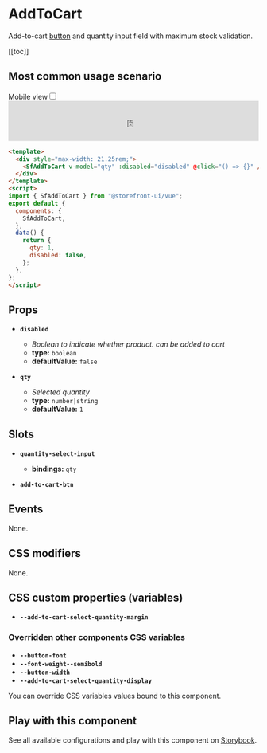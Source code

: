 # AddToCart

Add-to-cart [button](button.html) and quantity input field with maximum stock validation.

[[toc]]

## Most common usage scenario

<div class="vuepress-mobile">
    <label for="vuepress-mobile" class="vuepress-mobile-label">Mobile view</label><input id="vuepress-mobile" type="checkbox" class="vuepress-mobile-checkbox">
    <iframe class="storybook-iframe" src="https://storybook.storefrontui.io/iframe.html?id=molecules-addtocart--common" style="width: 100%; border: 0; border-bottom: 1px solid #eee;height: 5rem"></iframe>
  </div>

```html
<template>
  <div style="max-width: 21.25rem;">
    <SfAddToCart v-model="qty" :disabled="disabled" @click="() => {}" />
  </div>
</template>
<script>
import { SfAddToCart } from "@storefront-ui/vue";
export default {
  components: {
    SfAddToCart,
  },
  data() {
    return {
      qty: 1,
      disabled: false,
    };
  },
};
</script>
```

## Props

- **`disabled`**
  - _Boolean to indicate whether product. can be added to cart_
  - **type:** `boolean`
  - **defaultValue:** `false`

- **`qty`**
  - _Selected quantity_
  - **type:** `number|string`
  - **defaultValue:** `1`

## Slots

- **`quantity-select-input`**
  - **bindings:** `qty`

- **`add-to-cart-btn`**

## Events

None.

## CSS modifiers

None.

## CSS custom properties (variables)

- **`--add-to-cart-select-quantity-margin`**
### Overridden other components CSS variables 
- **`--button-font`**
- **`--font-weight--semibold`**
- **`--button-width`**
- **`--add-to-cart-select-quantity-display`**


You can override CSS variables values bound to this component.

<!-- No _internal components -->

## Play with this component

See all available configurations and play with this component on <a href="https://storybook.storefrontui.io/?path=/story/molecules-addtocart--common">Storybook</a>.
